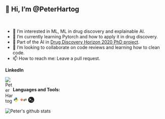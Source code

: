## 👋 Hi, I’m @PeterHartog <!--optional link to online portfolio like https://medium.com/@saketprag322/customize-your-github-landing-page-cad846575bea -->

<br/>

- 👀 I’m interested in ML, ML in drug discovery and explainable AI.
- 🌱 I’m currently learning Pytorch and how to apply it in drug discovery.
- 👯 Part of the AI in [Drug Discovery Horizon 2020 PhD project](https://ai-dd.eu/).
- 💞️ I’m looking to collaborate on code reviews and learning how to clean code.
- 📫 How to reach me: Leave a pull request.


**LinkedIn**

<a href="https://www.linkedin.com/in/peter-hartog-2002a117b/">
<img align="left" alt="Peter Hartog" width="24px" src="https://cdn.jsdelivr.net/npm/simple-icons@v3/icons/linkedin.svg" />
</a>
<br />

**Languages and Tools:**


<code><img height="20" src="https://raw.githubusercontent.com/github/explore/80688e429a7d4ef2fca1e82350fe8e3517d3494d/topics/python/python.png"></code>
<code><img height="20" src="https://raw.githubusercontent.com/github/explore/80688e429a7d4ef2fca1e82350fe8e3517d3494d/topics/git/git.png"></code>
<code><img height="20" src="https://raw.githubusercontent.com/github/explore/80688e429a7d4ef2fca1e82350fe8e3517d3494d/topics/terminal/terminal.png"></code>

![Peter's github stats](https://github-readme-stats.vercel.app/api?username=PeterHartog&show_icons=true&hide_border=true)


<!---
PeterHartog/PeterHartog is a ✨ special ✨ repository because its `README.md` (this file) appears on your GitHub profile.
You can click the Preview link to take a look at your changes.
--->
